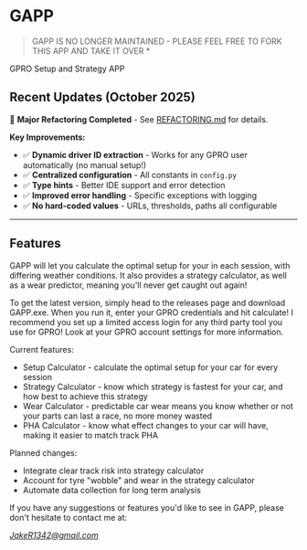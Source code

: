 # GAPP

> GAPP IS NO LONGER MAINTAINED - PLEASE FEEL FREE TO FORK THIS APP AND TAKE IT OVER *

GPRO Setup and Strategy APP

## Recent Updates (October 2025)

🎉 **Major Refactoring Completed** - See [REFACTORING.md](REFACTORING.md) for details.

**Key Improvements:**
- ✅ **Dynamic driver ID extraction** - Works for any GPRO user automatically (no manual setup!)
- ✅ **Centralized configuration** - All constants in `config.py`
- ✅ **Type hints** - Better IDE support and error detection
- ✅ **Improved error handling** - Specific exceptions with logging
- ✅ **No hard-coded values** - URLs, thresholds, paths all configurable

---

## Features

GAPP will let you calculate the optimal setup for your in each session, with differing weather conditions.
It also provides a strategy calculator, as well as a wear predictor, meaning you'll never get caught out again!

To get the latest version, simply head to the releases page and download GAPP.exe. When you run it, enter your GPRO credentials and hit calculate!
I recommend you set up a limited access login for any third party tool you use for GPRO! Look at your GPRO account settings for more information.

Current features:
* Setup Calculator - calculate the optimal setup for your car for every session
* Strategy Calculator - know which strategy is fastest for your car, and how best to achieve this strategy
* Wear Calculator - predictable car wear means you know whether or not your parts can last a race, no more money wasted
* PHA Calculator - know what effect changes to your car will have, making it easier to match track PHA

Planned changes:
* Integrate clear track risk into strategy calculator
* Account for tyre "wobble" and wear in the strategy calculator
* Automate data collection for long term analysis

If you have any suggestions or features you'd like to see in GAPP, please don't hesitate to contact me at:

*JakeR1342@gmail.com*
